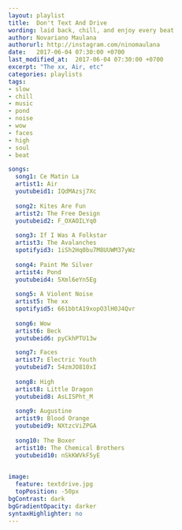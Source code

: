 ```yaml
---
layout: playlist
title:  Don't Text And Drive
wording: laid back, chill, and enjoy every beat
author: Novariano Maulana
authorurl: http://instagram.com/ninomaulana
date:   2017-06-04 07:30:00 +0700
last_modified_at:  2017-06-04 07:30:00 +0700
excerpt: "The xx, Air, etc"
categories: playlists
tags:  
- slow
- chill
- music
- pond
- noise
- wow
- faces
- high
- soul
- beat

songs:
  song1: Ce Matin La
  artist1: Air
  youtubeid1: IQdMAzsj7Xc
  
  song2: Kites Are Fun
  artist2: The Free Design
  youtubeid2: F_OXAOILYq0
  
  song3: If I Was A Folkstar
  artist3: The Avalanches
  spotifyid3: 1iSh2Hq0bu7M8UUWM37yWz
  
  song4: Paint Me Silver
  artist4: Pond
  youtubeid4: 5Xml6eYn5Eg
   
  song5: A Violent Noise
  artist5: The xx
  spotifyid5: 661bbtA19xopO3lH0J4Qvr
  
  song6: Wow
  artist6: Beck
  youtubeid6: pyCkhPTU13w

  song7: Faces
  artist7: Electric Youth
  youtubeid7: 54zmJO810xI
  
  song8: High
  artist8: Little Dragon
  youtubeid8: AsLISPht_M
  
  song9: Augustine
  artist9: Blood Orange
  youtubeid9: NXtzcViZPGA
  
  song10: The Boxer
  artist10: The Chemical Brothers
  youtubeid10: nSkKWVkF5yE
  

image:
  feature: textdrive.jpg
  topPosition: -50px
bgContrast: dark
bgGradientOpacity: darker
syntaxHighlighter: no
---
```

